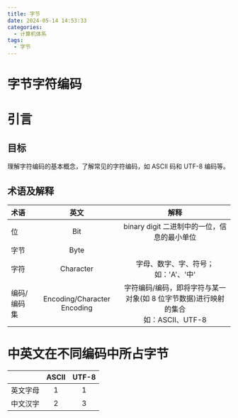 ```yaml
---
title: 字节
date: 2024-05-14 14:53:33
categories:
  - 计算机体系
tags:
  - 字节
---
```


# 字节字符编码

# 引言

## 目标

理解字符编码的基本概念，了解常见的字符编码，如 ASCII 码和 UTF-8 编码等。

## 术语及解释

| 术语        |            英文             |                                         解释                                         |
| :---------- | :-------------------------: | :----------------------------------------------------------------------------------: |
| 位          |             Bit             |                     binary digit 二进制中的一位，信息的最小单位                      |
| 字节        |            Byte             |                                                                                      |
| 字符        |          Character          |                         字母、数字、字、符号；如：'A'、'中'                          |
| 编码/编码集 | Encoding/Character Encoding | 字符编码/编码，即将字符与某一对象(如 8 位字节数据)进行映射的集合<br>如：ASCII、UTF-8 |

# 中英文在不同编码中所占字节

|          | ASCII | UTF-8 |
| :------- | :---: | :---: |
| 英文字母 |   1   |   1   |
| 中文汉字 |   2   |   3   |
